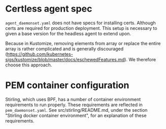 # Certless agent spec

`agent_daemonset.yaml` does not have specs for installing certs. Although certs are required for
production deployment.  This setup is necessary to given a base version for the headless agent to
extend upon.

Because in Kustomize, removing elements from array or replace the entire array is rather complicated
and is generally discouraged
(https://github.com/kubernetes-sigs/kustomize/blob/master/docs/eschewedFeatures.md).
We therefore choose this approach.

# PEM container configuration

Stirling, which uses BPF, has a number of container environment requirements to run properly.
These requirements are reflected in `pem_daemonset.yaml`.
See src/stirling/README.md, under the section "Stirling docker container environment",
for an explanation of these requirements.
